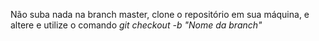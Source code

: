 Não suba nada na branch master, clone o repositório em sua máquina, e altere e utilize o comando *git checkout -b "Nome da branch"*
